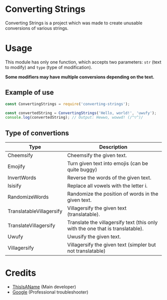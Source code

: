 # Converting Strings
Converting Strings is a project which was made to create unusable conversions of various strings.

# Usage
This module has only one function, which accepts two parameters: `str` (text to modify) and `type` (type of modification).

**Some modifiers may have multiple conversions depending on the text.**

## Example of use
```js
const ConvertingStrings = require('converting-strings');

const convertedString = ConvertingStrings('Hello, world!', 'uwufy');
console.log(convertedString); // Output: Hewwo, wowwd! (/^▽^)/
```

## Type of convertions
|Type|Description|
|---|---|
| Cheemsify | Cheemsify the given text. |
| Emojify | Turn given text into emojis (can be quite buggy) |
| InvertWords | Reverse the words of the given text. |
| Isisify | Replace all vowels with the letter i. |
| RandomizeWords | Randomize the position of words in the given text. |
| TranslatableVillagersify | Villagersify the given text (translatable). |
| TranslateVillagersify | Translate the villagersify text (this only with the one that is translatable). |
| Uwufy | Uwusify the given text. |
| Villagersify | Villagersify the given text (simpler but not translatable) |

# Credits

- [ThisIsAName](https://github.com/NejireSupremacy) (Main developer)
- [Google](https://www.google.com/) (Professional troubleshooter)